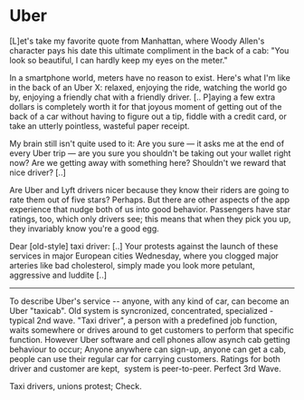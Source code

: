 # Uber

[L]et's take my favorite quote from Manhattan, where Woody Allen's
character pays his date this ultimate compliment in the back of a cab:
"You look so beautiful, I can hardly keep my eyes on the meter."

In a smartphone world, meters have no reason to exist. Here's what I'm like in the back of an Uber X: relaxed, enjoying the ride, watching the world go by, enjoying a friendly chat with a friendly driver. [.. P]aying a few extra dollars is completely worth it for that joyous moment of getting out of the back of a car without having to figure out a tip, fiddle with a credit card, or take an utterly pointless, wasteful paper receipt.

My brain still isn't quite used to it: Are you sure — it asks me at the end of every Uber trip — are you sure you shouldn't be taking out your wallet right now? Are we getting away with something here? Shouldn't we reward that nice driver? [..]

Are Uber and Lyft drivers nicer because they know their riders are 
going to rate them out of five stars? Perhaps. But there are other 
aspects of the app experience that nudge both of us into good behavior. 
Passengers have star ratings, too, which only drivers see; this means 
that when they pick you up, they invariably know you're a good egg. 

Dear [old-style] taxi driver: [..] Your protests against the launch of these services in major European cities Wednesday, where you clogged major arteries like bad cholesterol, simply made you look more petulant, aggressive and luddite [..]

---

To describe Uber's service -- anyone, with any kind of car, can become an Uber "taxicab". Old system is syncronized, concentrated, specialized - typical 2nd wave. "Taxi driver", a person with a predefined job function, waits somewhere or drives around to get customers to perform that specific function. However Uber software and cell phones allow asynch cab getting behaviour to occur; Anyone anywhere can sign-up, anyone can get a cab, people can use their regular car for carrying customers. Ratings for both driver and customer are kept,  system is peer-to-peer. Perfect  3rd Wave.

Taxi drivers, unions protest; Check. 












